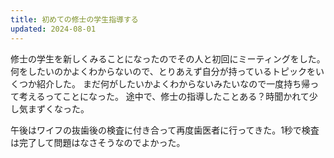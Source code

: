 ```yaml
---
title: 初めての修士の学生指導する
updated: 2024-08-01
---
```


修士の学生を新しくみることになったのでその人と初回にミーティングをした。
何をしたいのかよくわからないので、とりあえず自分が持っているトピックをいくつか紹介した。
まだ何がしたいかよくわからないみたいなので一度持ち帰って考えるってことになった。
途中で、修士の指導したことある？時聞かれて少し気まずくなった。

午後はワイフの抜歯後の検査に付き合って再度歯医者に行ってきた。1秒で検査は完了して問題はなさそうなのでよかった。
